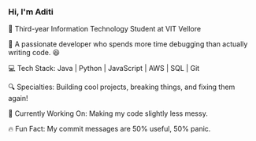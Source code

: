 ### Hi, I'm Aditi 

🪷 Third-year Information Technology Student at VIT Vellore

🥭 A passionate developer who spends more time debugging than actually writing code. 😆

💻 Tech Stack: Java | Python | JavaScript | AWS | SQL | Git

🔍 Specialties: Building cool projects, breaking things, and fixing them again!

📌 Currently Working On: Making my code slightly less messy.

🔥 Fun Fact: My commit messages are 50% useful, 50% panic.
